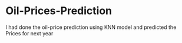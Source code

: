 # Oil-Prices-Prediction
I had done the oil-price prediction using KNN model and predicted the Prices for next year
